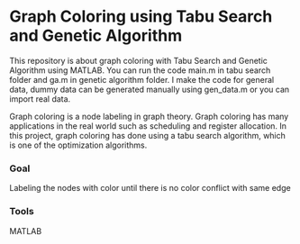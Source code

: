 # Graph Coloring using Tabu Search and Genetic Algorithm
This repository is about graph coloring with Tabu Search and Genetic Algorithm using MATLAB. You can run the code main.m in tabu search folder and ga.m in genetic algorithm folder. I make the code for general data, dummy data can be generated manually using gen_data.m or you can import real data.

Graph coloring is a node labeling in graph theory. Graph coloring has many applications in the real world such as scheduling and register allocation. In this project, graph coloring has done using a tabu search algorithm, which is one of the optimization algorithms.

### Goal
Labeling the nodes with color until there is no color conflict with same edge

### Tools
MATLAB

